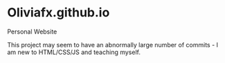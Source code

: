 # Oliviafx.github.io
Personal Website

This project may seem to have an abnormally large number of commits - I am new to HTML/CSS/JS and teaching myself.
